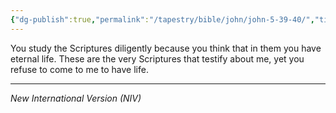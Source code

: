 ```yaml
---
{"dg-publish":true,"permalink":"/tapestry/bible/john/john-5-39-40/","title":"John 5:39–40","hide":true,"tags":["bible","bible-verse"],"dgHomeLink":true,"dgShowLocalGraph":true,"dgEnableSearch":true}
---
```


You study the Scriptures diligently because you think that in them you have eternal life. These are the very Scriptures that testify about me, yet you refuse to come to me to have life.

---
*New International Version (NIV)*